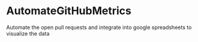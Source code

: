 # AutomateGitHubMetrics
Automate the open pull requests and integrate into google spreadsheets to visualize the data

